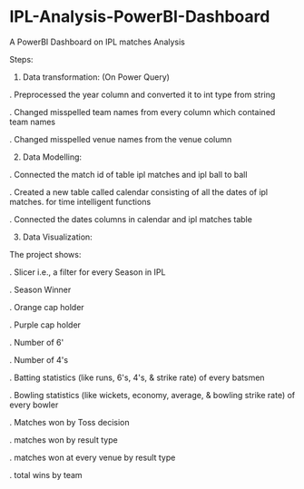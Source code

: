 # IPL-Analysis-PowerBI-Dashboard

A PowerBI Dashboard on IPL matches Analysis 


Steps:


1) Data transformation: (On Power Query)

. Preprocessed the year column and converted it to int type from string

. Changed misspelled team names from every column which contained team names

. Changed misspelled venue names from the venue column


2) Data Modelling:

. Connected the match id of table ipl matches and ipl ball to ball

. Created a new table called calendar consisting of all the dates of ipl matches. for time intelligent functions

. Connected the dates columns in calendar and ipl matches table


3) Data Visualization:

The project shows:

. Slicer i.e., a filter for every Season in IPL

. Season Winner 

. Orange cap holder 

. Purple cap holder

. Number of 6'

. Number of 4's

. Batting statistics (like runs, 6's, 4's, & strike rate) of every batsmen

. Bowling statistics (like wickets, economy, average, & bowling strike rate) of every bowler

. Matches won by Toss decision

. matches won by result type

. matches won at every venue by result type

. total wins by team

